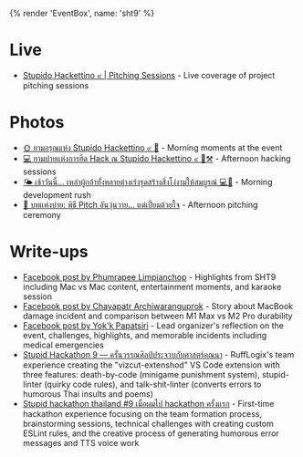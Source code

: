 {% render 'EventBox', name: 'sht9' %}

# Live

- [Stupido Hackettino ๙ | Pitching Sessions](https://youtube.com/live/MDUAk-vcC2E) - Live coverage of project pitching sessions

# Photos

- [🌞 ยามอรุณแห่ง Stupido Hackettino ๙ 🌱](https://www.facebook.com/creatorsgarten/posts/pfbid02RpzZZkaYKf3s8iwdyCGqWSQDpp7mxbUDxmAaKWRapXJsRk9qxnsyn1VSM5BMjBdbl) - Morning moments at the event
- [💻 ยามบ่ายแห่งการฮึด Hack ณ Stupido Hackettino ๙ 🧠⚒️](https://www.facebook.com/creatorsgarten/posts/pfbid0AF4azjBDUqjnjGTo6WkpAcjCF8JoBYhGy34morEdvHBd2GWT9svqmJjmGm2hm6mzl) - Afternoon hacking sessions
- [🌤️ เช้าวันนี้... เหล่าผู้กล้าทั้งหลายต่างเร่งรุดสร้างสิ่งโง่งามให้สมบูรณ์ 💻🌱](https://www.facebook.com/creatorsgarten/posts/pfbid0fAdzpg2AKqP7jmRiYTDC4cCqujKJ4TTtoFtQ8hNqs5n57Mqv7aYgFMFj7gLaGeZDl) - Morning development rush
- [📜 บทแห่งบ่าย: พิธี Pitch อันวุ่นวาย... แต่เปี่ยมด้วยใจ](https://www.facebook.com/creatorsgarten/posts/pfbid02HC9z2KN6pRnknaz8JCd5shzwjqEMjkgTTi2HSc3QkPKBUAW6AnPv84JzVX8tdqJyl) - Afternoon pitching ceremony

# Write-ups

- [Facebook post by Phumrapee Limpianchop](https://www.facebook.com/rayriffy/posts/3085101145010614) - Highlights from SHT9 including Mac vs Mac content, entertainment moments, and karaoke session
- [Facebook post by Chayapatr Archiwaranguprok](https://www.facebook.com/chayapatr/posts/2714241802113463) - Story about MacBook damage incident and comparison between M1 Max vs M2 Pro durability
- [Facebook post by Yok'k Papatsiri](https://www.facebook.com/papatsiri.apipaiboon/posts/pfbid02BuVb7E4wxRwb2tCk7nowWdAx15Dg1XzUXwHi6rKFRarNx6RzhzEjhAnyCG1ccuZfl) - Lead organizer's reflection on the event, challenges, highlights, and memorable incidents including medical emergencies
- [Stupid Hackathon 9 — ครั้นวรรณศิลป์ประจวบกับศาสตร์คณนา](https://medium.com/@rufflogix/stupid-hackathon-9-e74070419b20) - RuffLogix's team experience creating the "vizcut-extenshod" VS Code extension with three features: death-by-code (minigame punishment system), stupid-linter (quirky code rules), and talk-shit-linter (converts errors to humorous Thai insults and poems)
- [Stupid hackathon thailand #9 เมื่อผมไป hackathon ครั้งแรก](https://blog.luckytime1996.dev/blog/8-first-hackathon-experience/) - First-time hackathon experience focusing on the team formation process, brainstorming sessions, technical challenges with creating custom ESLint rules, and the creative process of generating humorous error messages and TTS voice work